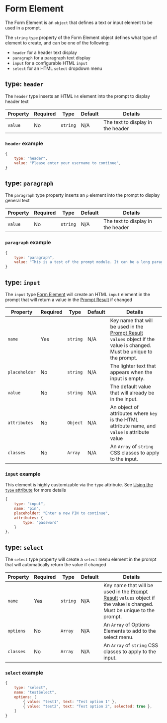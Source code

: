 # Form Element
The Form Element is an `object` that defines a text or input element to be used in a prompt.

The `string` `type` property of the Form Element object defines what type of element to create, and can be one of the following:
- `header` for a header text display
- `paragraph` for a paragraph text display
- `input` for a configurable HTML `input`
- `select` for an HTML `select` dropdown menu

## type: `header`

The `header` type inserts an HTML `h4` element into the prompt to display header text

| Property | Required | Type | Default | Details |
| --- | -- | -- |-- | -- |
| `value` | No | `string` | N/A | The text to display in the header |

### `header` example

```js
{
    type: "header",
    value: "Please enter your username to continue",
}
```

## type: `paragraph`

The `paragraph` type property inserts an `p` element into the prompt to display general text

| Property | Required | Type | Default | Details |
| --- | -- | -- |-- | -- |
| `value` | No | `string` | N/A | The text to display in the header |

### `paragraph` example

```js
{
    type: "paragraph",
    value: "This is a test of the prompt module. It can be a long paragraph if it needs to be, because the text wraps!",
}
```

## type: `input`

The `input` type [Form Element](./index.md) will create an HTML `input` element in the prompt that will return a value in the [Prompt Result](/docs/api/interface/2_promptResult.md) if changed

| Property | Required | Type | Default | Details |
| --- | -- | -- |-- | -- |
| `name` | Yes | `string` | N/A | Key name that will be used in the [Prompt Result](/docs/api/interface/2_promptResult.md) `values` object if the value is changed. Must be unique to the prompt. |
| `placeholder` | No | `string` | N/A | The lighter text that appears when the input is empty. |
| `value` | No | `string` | N/A | The default value that will already be in the input. |
| `attributes` | No | `Object` | N/A | An object of attributes where `key` is the HTML attribute name, and `value` is attribute value |
| `classes` | No | `Array` | N/A | An `Array` of `string` CSS classes to apply to the input. |

<!-- | `inputType` | No | `string` | `text` | The `type=` attribute for the `<input>` element to be created. Any string-based [HTML `<input>` type](https://www.w3schools.com/html/html_form_input_types.asp) can be used. | -->

### `input` example
This element is highly customizable via the `type` attribute. See [Using the `type` attribute](./type-input.md) for more details
```js
{
    type: "input",
    name: "pin",
    placeholder: "Enter a new PIN to continue",
    attributes: {
        type: "password"
    }
},
```



## type: `select`

The `select` type property will create a `select` menu element in the prompt that will automatically return the value if changed

| Property | Required | Type | Default | Details |
| --- | -- | -- |-- | -- |
| `name` | Yes | `string` | N/A | Key name that will be used in the [Prompt Result](/docs/api/interface/2_promptResult.md) `values` object if the value is changed. Must be unique to the prompt. |
| `options` | No | `Array` | N/A | An `Array` of Options Elements to add to the select menu. |
| `classes` | No | `Array` | N/A | An `Array` of `string` CSS classes to apply to the input. |

### `select` example

```js
{
    type: "select",
    name: "testSelect",
    options: [
        { value: "test1", text: "Test option 1" },
        { value: "test2", text: "Test option 2", selected: true },
    ]
}
```